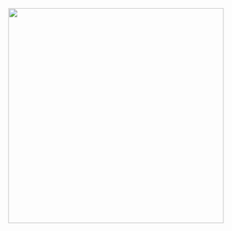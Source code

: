 <img src="https://raw.githubusercontent.com/SamPutnam/Index-2018/master/300k%20Salaries%20for%20Engineers%20Who%20Can%20Build.png" width=435>
